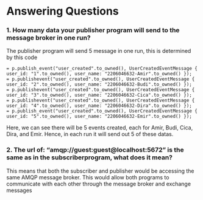# Answering Questions
### 1. How many data your publisher program will send to the message broker in one run?
The publisher program will send 5 message in one run, this is determined by this code
```
= p.publish_event("user_created".to_owned(), UserCreatedEventMessage { user_id: "1".to_owned(), user_name: "2206046632-Amir".to_owned() });
= p.publishevent("user_created".to_owned(), UserCreatedEventMessage { user_id: "2".to_owned(), user_name: "2206046632-Budi".to_owned() });
= p.publishevent("user_created".to_owned(), UserCreatedEventMessage { user_id: "3".to_owned(), user_name: "2206046632-Cica".to_owned() });
= p.publishevent("user_created".to_owned(), UserCreatedEventMessage { user_id: "4".to_owned(), user_name: "2206046632-Dira".to_owned() });
= p.publish_event("user_created".to_owned(), UserCreatedEventMessage { user_id: "5".to_owned(), user_name: "2206046632-Emir".to_owned() });
```
Here, we can see there will be 5 events created, each for Amir, Budi, Cica, Dira, and Emir. Hence, in each run it will send out 5 of these datas.
### 2. The url of: “amqp://guest:guest@localhost:5672” is the same as in the subscriberprogram, what does it mean?
This means that both the subscriber and publisher would be accessing the same AMQP message broker. This would allow both programs to communicate with each other through the message broker and exchange messages
